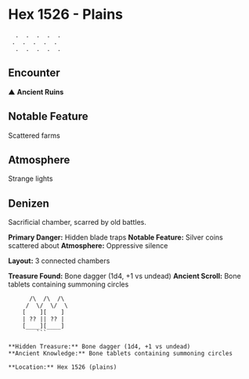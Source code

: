 # Hex 1526 - Plains
```
  .  .  .  .  .
 .  .  .  .  .
  .  .  .  .  .
```

## Encounter

▲ **Ancient Ruins**

## Notable Feature

Scattered farms

## Atmosphere

Strange lights

## Denizen

Sacrificial chamber, scarred by old battles.

**Primary Danger:** Hidden blade traps
**Notable Feature:** Silver coins scattered about
**Atmosphere:** Oppressive silence

**Layout:** 3 connected chambers

**Treasure Found:** Bone dagger (1d4, +1 vs undead)
**Ancient Scroll:** Bone tablets containing summoning circles


```
      /\  /\  /\
     /  \/  \/  \
    [    ][    ]
    | ?? || ?? |
    [____][____]
        ```

**Hidden Treasure:** Bone dagger (1d4, +1 vs undead)
**Ancient Knowledge:** Bone tablets containing summoning circles

**Location:** Hex 1526 (plains)
